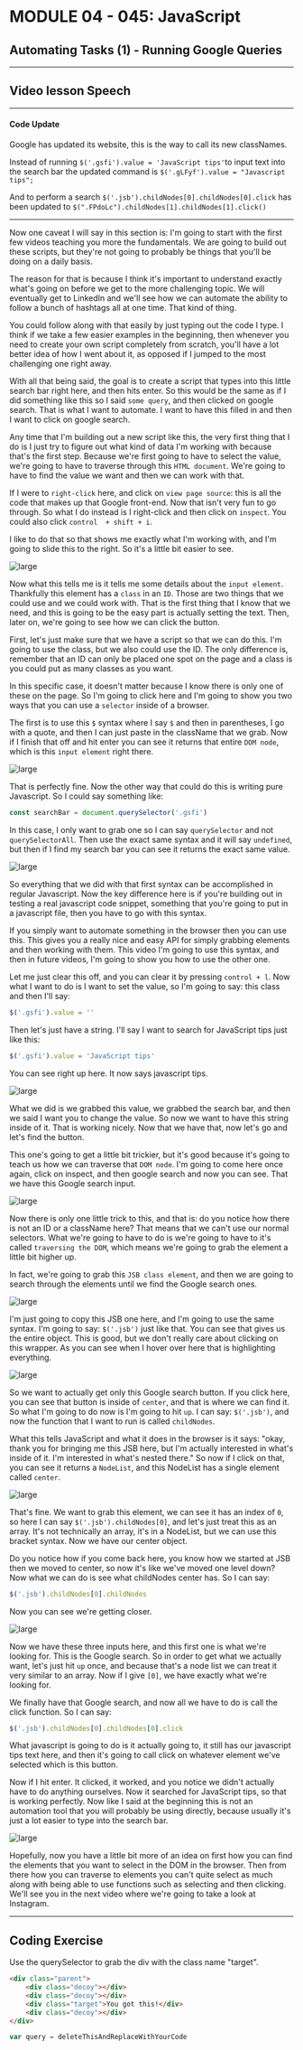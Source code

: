 # MODULE 04 - 045: JavaScript

## Automating Tasks (1) - Running Google Queries

---

## Video lesson Speech

****

#### Code Update

Google has updated its website, this is the way to call its new classNames.

Instead of running `$('.gsfi').value = 'JavaScript tips'`to input text into the search bar the updated command is `$('.gLFyf').value = "Javascript tips";`

And to perform a search `$('.jsb').childNodes[0].childNodes[0].click` has been updated to `$(".FPdoLc").childNodes[1].childNodes[1].click()`

****

Now one caveat I will say in this section is: I'm going to start with the first few videos teaching you more the fundamentals. We are going to build out these scripts, but they're not going to probably be things that you'll be doing on a daily basis. 

The reason for that is because I think it's important to understand exactly what's going on before we get to the more challenging topic. We will eventually get to LinkedIn and we'll see how we can automate the ability to follow a bunch of hashtags all at one time. That kind of thing. 

You could follow along with that easily by just typing out the code I type. I think if we take a few easier examples in the beginning, then whenever you need to create your own script completely from scratch, you'll have a lot better idea of how I went about it, as opposed if I jumped to the most challenging one right away. 

With all that being said, the goal is to create a script that types into this little search bar right here, and then hits enter. So this would be the same as if I did something like this so I said `some query`, and then clicked on google search. That is what I want to automate. I want to have this filled in and then I want to click on google search.  

Any time that I'm building out a new script like this, the very first thing that I do is I just try to figure out what kind of data I'm working with because that's the first step. Because we're first going to have to select the value, we're going to have to traverse through this `HTML document`. We're going to have to find the value we want and then we can work with that. 

If I were to `right-click` here, and click on `view page source`: this is all the code that makes up that Google front-end. Now that isn't very fun to go through. So what I do instead is I right-click and then click on `inspect`. You could also click `control  + shift + i`. 

I like to do that so that shows me exactly what I'm working with, and I'm going to slide this to the right. So it's a little bit easier to see. 

![large](./04-045_IMG1.png)

Now what this tells me is it tells me some details about the `input element`. Thankfully this element has a `class` in an `ID`. Those are two things that we could use and we could work with. That is the first thing that I know that we need, and this is going to be the easy part is actually setting the text. Then, later on, we're going to see how we can click the button. 

First, let's just make sure that we have a script so that we can do this. I'm going to use the class, but we also could use the ID. The only difference is, remember that an ID can only be placed one spot on the page and a class is you could put as many classes as you want. 

In this specific case, it doesn't matter because I know there is only one of these on the page. So I'm going to click here and I'm going to show you two ways that you can use a `selector` inside of a browser.

The first is to use this `$` syntax where I say `$` and then in parentheses, I go with a quote, and then I can just paste in the className that we grab. Now if I finish that off and hit enter you can see it returns that entire `DOM node`, which is this `input element` right there.

![large](./04-045_IMG2.png)

That is perfectly fine. Now the other way that could do this is writing pure Javascript. So I could say something like: 

```javascript
const searchBar = document.querySelector('.gsfi')
```

In this case, I only want to grab one so I can say `querySelector` and not `querySelectorAll`. Then use the exact same syntax and it will say `undefined`, but then if I find my search bar you can see it returns the exact same value. 

![large](./04-045_IMG3.png)

So everything that we did with that first syntax can be accomplished in regular Javascript. Now the key difference here is if you're building out in testing a real javascript code snippet, something that you're going to put in a javascript file, then you have to go with this syntax.

If you simply want to automate something in the browser then you can use this. This gives you a really nice and easy API for simply grabbing elements and then working with them. This video I'm going to use this syntax, and then in future videos, I'm going to show you how to use the other one. 

Let me just clear this off, and you can clear it by pressing `control + l`. Now what I want to do is I want to set the value, so I'm going to say: this class and then I'll say:

```javascript
$('.gsfi').value = '' 
```

Then let's just have a string. I'll say I want to search for JavaScript tips just like this:

```javascript
$('.gsfi').value = 'JavaScript tips'
```

You can see right up here. It now says javascript tips. 

![large](./04-045_IMG4.png)

What we did is we grabbed this value, we grabbed the search bar, and then we said I want you to change the value. So now we want to have this string inside of it. That is working nicely. Now that we have that, now let's go and let's find the button. 

This one's going to get a little bit trickier, but it's good because it's going to teach us how we can traverse that `DOM node`. I'm going to come here once again, click on inspect, and then google search and now you can see. That we have this Google search input. 

![large](./04-045_IMG5.png)

Now there is only one little trick to this, and that is: do you notice how there is not an ID or a className here? That means that we can't use our normal selectors. What we're going to have to do is we're going to have to it's called `traversing the DOM`, which means we're going to grab the element a little bit higher up. 

In fact, we're going to grab this `JSB class element`, and then we are going to search through the elements until we find the Google search ones. 

![large](./04-045_IMG6.png)

I'm just going to copy this JSB one here, and I'm going to use the same syntax. I'm going to say: `$('.jsb')` just like that. You can see that gives us the entire object. This is good, but we don't really care about clicking on this wrapper. As you can see when I hover over here that is highlighting everything. 

![large](./04-045_IMG7.png)

So we want to actually get only this Google search button. If you click here, you can see that button is inside of `center`, and that is where we can find it. So what I'm going to do now is I'm going to hit `up`. I can say: `$('.jsb')`, and now the function that I want to run is called `childNodes`. 

What this tells JavaScript and what it does in the browser is it says: "okay, thank you for bringing me this JSB here, but I'm actually interested in what's inside of it. I'm interested in what's nested there." So now if I click on that, you can see it returns a `NodeList`, and this NodeList has a single element called `center`. 

![large](./04-045_IMG8.png)

That's fine. We want to grab this element, we can see it has an index of `0`, so here I can say `$('.jsb').childNodes[0]`, and let's just treat this as an array. It's not technically an array, it's in a NodeList, but we can use this bracket syntax. Now we have our center object. 

Do you notice how if you come back here, you know how we started at JSB then we moved to center, so now it's like we've moved one level down? Now what we can do is see what childNodes center has. So I can say:

```javascript
$('.jsb').childNodes[0].childNodes
```

Now you can see we're getting closer. 

![large](./04-045_IMG9.png)

Now we have these three inputs here, and this first one is what we're looking for. This is the Google search. So in order to get what we actually want, let's just hit `up` once, and because that's a node list we can treat it very similar to an array. Now if I give `[0]`, we have exactly what we're looking for. 

We finally have that Google search, and now all we have to do is call the click function. So I can say: 

```javascript
$('.jsb').childNodes[0].childNodes[0].click
```

What javascript is going to do is it actually going to, it still has our javascript tips text here, and then it's going to call click on whatever element we've selected which is this button. 

Now if I hit enter. It clicked, it worked, and you notice we didn't actually have to do anything ourselves. Now it searched for JavaScript tips, so that is working perfectly. Now like I said at the beginning this is not an automation tool that you will probably be using directly, because usually it's just a lot easier to type into the search bar.

![large](./04-045_IMG10.png)

Hopefully, now you have a little bit more of an idea on first how you can find the elements that you want to select in the DOM in the browser. Then from there how you can traverse to elements you can't quite select as much along with being able to use functions such as selecting and then clicking. We'll see you in the next video where we're going to take a look at Instagram. 

****

## Coding Exercise

Use the querySelector to grab the div with the class name "target".

```html
<div class="parent">
    <div class="decoy"></div>
    <div class="decoy"></div>
    <div class="target">You got this!</div>
    <div class="decoy"></div>
</div>
```

```js
var query = deleteThisAndReplaceWithYourCode
```
